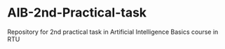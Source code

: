 # AIB-2nd-Practical-task
Repository for 2nd practical task in Artificial Intelligence Basics course in RTU
